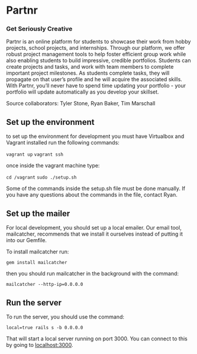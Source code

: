 # Partnr
### Get Seriously Creative
Partnr is an online platform for students to showcase their work from hobby projects, school projects, and internships. Through our platform, we offer robust project management tools to help foster efficient group work while also enabling students to build impressive, credible portfolios. Students can create projects and tasks, and work with team members to complete important project milestones. As students complete tasks, they will propagate on that user’s profile and he will acquire the associated skills. With Partnr, you’ll never have to spend time updating your portfolio - your portfolio will update automatically as you develop your skillset.

Source collaborators: Tyler Stone, Ryan Baker, Tim Marschall


## Set up the environment
to set up the environment for development you must have Virtualbox and Vagrant installed
run the following commands:

`vagrant up`
`vagrant ssh`

once inside the vagrant machine type:

`cd /vagrant`
`sudo ./setup.sh`

Some of the commands inside the setup.sh file must be done manually. If you have any questions about the commands in the file, contact Ryan.


## Set up the mailer
For local development, you should set up a local emailer.
Our email tool, mailcatcher, recommends that we install it ourselves instead of putting it into our Gemfile.

To install mailcatcher run:

`gem install mailcatcher`

then you should run mailcatcher in the background with the command:

`mailcatcher --http-ip=0.0.0.0`


## Run the server
To run the server, you should use the command:

`local=true rails s -b 0.0.0.0`

That will start a local server running on port 3000. You can connect to this by going to [localhost:3000](localhost:3000).
